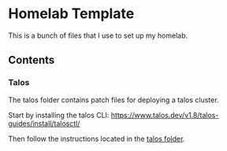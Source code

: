 # Homelab Template

This is a bunch of files that I use to set up my homelab.

## Contents

### Talos

The talos folder contains patch files for deploying a talos cluster.

Start by installing the talos CLI: https://www.talos.dev/v1.8/talos-guides/install/talosctl/

Then follow the instructions located in the [talos folder](https://github.com/NachoxMacho/homelab-template/tree/main/talos).

